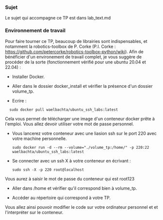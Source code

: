 ### Sujet
Le sujet qui accompagne ce TP est dans lab\_text.md


### Environnement de travail
Pour faire tourner ce TP, beaucoup de librairies sont indispensables, et notamment la robotics-toolbox de P. Corke (P.I. Corke : https://github.com/petercorke/robotics-toolbox-python/wiki). Afin de bénéficier d'un environement de travail complet, je vous suggère de procéder de la sorte (fonctionnement vérifié pour une ubuntu 20.04 et 22.04) : 

- Installer Docker.

- Aller dans le dossier docker_install et vérifier la présence d'un dossier volume\_tp. 

- Ecrire :
 ```
   sudo docker pull waelbachta/ubuntu_ssh_labs:latest
 ```


Cela vous permet de télécharger une image d'un conteneur docker prête à l'emploi. Vous allez devoir utiliser votre mot de passe personnel.

- Vous lancerez votre conteneur avec une liasion ssh sur le port 220 avec votre machine personnelle.

  ```
  sudo docker run -d --rm --volume="./volume_tp:/home/" -p 220:22 waelbachta/ubuntu_ssh_labs:latest
  ```

- Se connecter avec un ssh X à votre conteneur en écrivant :
  
  ```
  sudo ssh -X -p 220 root@localhost
 	```
 Vous aurez à saisir le mot de passe du conteneur qui est root123

 - Aller dans /home et vérifier qu'il correspond bien à volume\_tp.

 - Accéder au répertoire qui correspond à votre TP.

Vous allez ainsi pouvoir modifier le code sur votre ordinateur personnel et et l'interpréter sur le conteneur.

